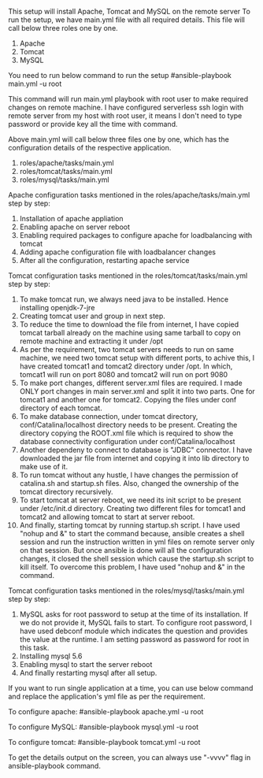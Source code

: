 This setup will install Apache, Tomcat and MySQL on the remote server
To run the setup, we have main.yml file with all required details.
This file will call below three roles one by one. 
1. Apache
2. Tomcat
3. MySQL

You need to run below command to run the setup
#ansible-playbook main.yml -u root

This command will run main.yml playbook with root user to make required changes on remote machine.
I have configured serverless ssh login with remote server from my host with root user, it means I don't need to type password or provide key all the time with command.

Above main.yml will call below three files one by one, which has the configuration details of the respective application.
1. roles/apache/tasks/main.yml
2. roles/tomcat/tasks/main.yml
3. roles/mysql/tasks/main.yml

Apache configuration tasks mentioned in the roles/apache/tasks/main.yml step by step: 
1. Installation of apache appliation
2. Enabling apache on server reboot
3. Enabling required packages to configure apache for loadbalancing with tomcat
4. Adding apache configuration file with loadbalancer changes
5. After all the configuration, restarting apache service

Tomcat configuration tasks mentioned in the roles/tomcat/tasks/main.yml step by step:
1. To make tomcat run, we always need java to be installed. Hence installing openjdk-7-jre
2. Creating tomcat user and group in next step.
3. To reduce the time to download the file from internet, I have copied tomcat tarball already on the machine using same tarball to copy on remote machine and extracting it under /opt
4. As per the requirement, two tomcat servers needs to run on same machine, we need two tomcat setup with different ports, to achive this, I have created tomcat1 and tomcat2 directory under /opt. In which, tomcat1 will run on port 8080 and tomcat2 will run on port 9080
5. To make port changes, different server.xml files are required. I made ONLY port changes in main server.xml and split it into two parts. One for tomcat1 and another one for tomcat2. Copying the files under conf directory of each tomcat.
6. To make database connection, under tomcat directory, conf/Catalina/localhost directory needs to be present. Creating the directory copying the ROOT.xml file which is required to show the database connectivity configuration under conf/Catalina/localhost
7. Another dependeny to connect to database is "JDBC" connector. I have downloaded the jar file from internet and copying it into lib directory to make use of it. 
8. To run tomcat without any hustle, I have changes the permission of catalina.sh and startup.sh files. Also, changed the ownership of the tomcat directory recursively. 
9. To start tomcat at server reboot, we need its init script to be present under /etc/init.d directory. Creating two different files for tomcat1 and tomcat2 and allowing tomcat to start at server reboot.
10. And finally, starting tomcat by running startup.sh script. I have used "nohup and &" to start the command because, ansible creates a shell session and run the instruction written in yml files on remote server only on that session. But once ansible is done will all the configuration changes, it closed the shell session which cause the startup.sh script to kill itself. To overcome this problem, I have used "nohup and &" in the command.

Tomcat configuration tasks mentioned in the roles/mysql/tasks/main.yml step by step:
1. MySQL asks for root password to setup at the time of its installation. If we do not provide it, MySQL fails to start. To configure root password, I have used debconf module which indicates the question and provides the value at the runtime. I am setting password as password for root in this task.
2. Installing mysql 5.6
3. Enabling mysql to start the server reboot
4. And finally restarting mysql after all setup. 


If you want to run single application at a time, you can use below command and replace the application's yml file as per the requirement.

To configure apache:
#ansible-playbook apache.yml -u root

To configure MySQL:
#ansible-playbook mysql.yml -u root

To configure tomcat:
#ansible-playbook tomcat.yml -u root

To get the details output on the screen, you can always use "-vvvv" flag in ansible-playbook command.
